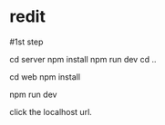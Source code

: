 # redit

#1st step

cd server
npm install
npm run dev
cd ..

cd web
npm install

npm run dev


click the localhost url.
